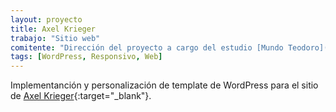 ```yaml
---
layout: proyecto
title: Axel Krieger
trabajo: "Sitio web"
comitente: "Dirección del proyecto a cargo del estudio [Mundo Teodoro](http://mundoteodoro.com)."
tags: [WordPress, Responsivo, Web]
---
```


Implementanción y personalización de template de WordPress para el sitio de [Axel Krieger](http://www.axelk.com/){:target="_blank"}.
